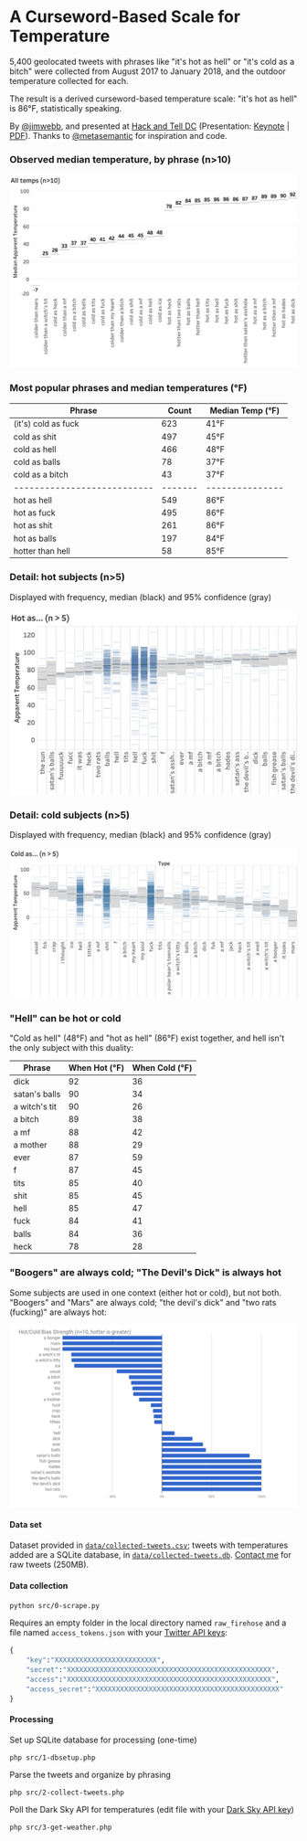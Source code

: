 # A Curseword-Based Scale for Temperature

5,400 geolocated tweets with phrases like "it's hot as hell" or "it's cold as a bitch" were collected from August 2017 to January 2018, and the outdoor temperature collected for each.

The result is a derived curseword-based temperature scale: "it's hot as hell" is 86&deg;F, statistically speaking.

By [@jimwebb](https://twitter.com/jimwebb?lang=en), and presented at [Hack and Tell DC](http://dc.hackandtell.org/) (Presentation: [Keynote](presentation/cold-as-fuck.key) | [PDF](presentation/cold-as-fuck.pdf)). Thanks to [@metasemantic](https://github.com/thoppe/twitterf_cks) for inspiration and code.

### Observed median temperature, by phrase (n>10)
![All Temps](images/all-temps.png)

### Most popular phrases and median temperatures (&deg;F)

| Phrase                    | Count | Median Temp (&deg;F) |
|---------------------------|-------|---------------|
| (it's) cold as fuck              | 623   | 41&deg;F            |
| cold as shit              | 497   | 45&deg;F            |
| cold as hell              | 466   | 48&deg;F            |
| cold as balls             | 78    | 37&deg;F            |
| cold as a bitch           | 43    | 37&deg;F            |
|---------------------------|-------|---------------|
| hot as hell               | 549   | 86&deg;F            |
| hot as fuck               | 495   | 86&deg;F            |
| hot as shit               | 261   | 86&deg;F            |
| hot as balls              | 197   | 84&deg;F            |
| hotter than hell          | 58    | 85&deg;F            |

### Detail: hot subjects (n>5)
Displayed with frequency, median (black) and 95% confidence (gray)

![Hot phrases](images/hot.png)

### Detail: cold subjects (n>5)
Displayed with frequency, median (black) and 95% confidence (gray)

![Cold phrases](images/cold.png)

### "Hell" can be hot or cold

"Cold as hell" (48&deg;F) and "hot as hell" (86&deg;F) exist together, and hell isn't the only subject with this duality:

| Phrase          | When Hot (&deg;F) | When Cold (&deg;F) |
|---------------|-----|------|
| dick          | 92  | 36   |
| satan's balls | 90  | 34   |
| a witch's tit | 90  | 26   |
| a bitch       | 89  | 38   |
| a mf          | 88  | 42   |
| a mother      | 88  | 29   |
| ever          | 87  | 59   |
| f             | 87  | 45   |
| tits          | 85  | 40   |
| shit          | 85  | 45   |
| hell          | 85  | 47   |
| fuck          | 84  | 41   |
| balls         | 84  | 36   |
| heck          | 78  | 28   |

### "Boogers" are always cold; "The Devil's Dick" is always hot

Some subjects are used in one context (either hot or cold), but not both. "Boogers" and "Mars" are always cold; "the devil's dick" and "two rats (fucking)" are always hot:

![Hot/Cold Bias](images/hot-cold-bias.png)


#### Data set 

Dataset provided in [`data/collected-tweets.csv`](data/collected-tweets.csv); tweets with temperatures added are a SQLite database, in [`data/collected-tweets.db`](data/collected-tweets.db). [Contact me](https://twitter.com/jimwebb/) for raw tweets (250MB).

#### Data collection

    python src/0-scrape.py

Requires an empty folder in the local directory named `raw_firehose` and a file named `access_tokens.json` with your [Twitter API keys](https://developer.twitter.com/):

``` python
{
    "key":"XXXXXXXXXXXXXXXXXXXXXXXXX",
    "secret":"XXXXXXXXXXXXXXXXXXXXXXXXXXXXXXXXXXXXXXXXXXXXXXXXXX",
    "access":"XXXXXXXXXXXXXXXXXXXXXXXXXXXXXXXXXXXXXXXXXXXXXXXXXX",
    "access_secret":"XXXXXXXXXXXXXXXXXXXXXXXXXXXXXXXXXXXXXXXXXXXXX"
}
```

#### Processing

Set up SQLite database for processing (one-time)

    php src/1-dbsetup.php

Parse the tweets and organize by phrasing

    php src/2-collect-tweets.php

Poll the Dark Sky API for temperatures (edit file with your [Dark Sky API key](https://darksky.net/dev))

    php src/3-get-weather.php